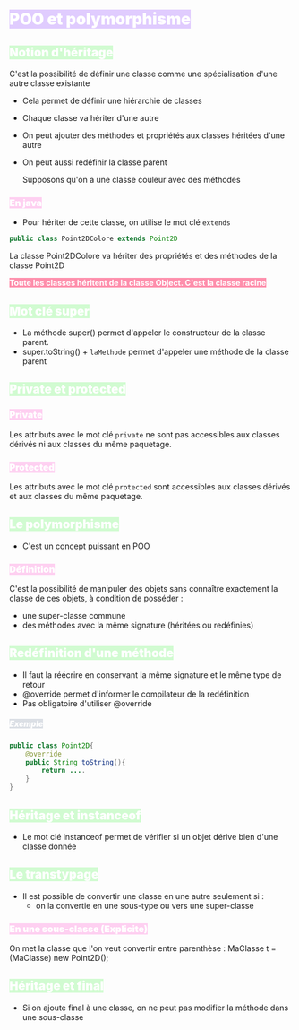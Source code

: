 # <mark style="font-weight:bolder; color:white; background: #D2B3FFA6;">POO et polymorphisme</mark>

## <mark style="font-weight:bolder; color:white; background: #BBFABBA6;">Notion d'héritage</mark>

C'est la possibilité de définir une classe comme une spécialisation d'une autre classe existante
- Cela permet de définir une hiérarchie de classes
- Chaque classe va hériter d'une autre

- On peut ajouter des méthodes et propriétés aux classes héritées d'une autre
- On peut aussi redéfinir la classe parent

	Supposons qu'on a une classe couleur avec des méthodes

### <mark style="font-weight:bolder; color:white; background: #FFB8EBA6;">En java</mark>

 - Pour hériter de cette classe, on utilise le mot clé `extends`
 ```java
 public class Point2DColore extends Point2D
 ```
La classe Point2DColore va hériter des propriétés et des méthodes de la classe Point2D


<mark style="font-weight:bolder; color:white; background: #FF5582A6;">Toute les classes héritent de la classe Object. C'est la classe racine</mark>

## <mark style="font-weight:bolder; color:white; background: #BBFABBA6;">Mot clé super</mark>

- La méthode super() permet d'appeler le constructeur de la classe parent.
- super.toString() + `laMethode` permet d'appeler une méthode de la classe parent

## <mark style="font-weight:bolder; color:white; background: #BBFABBA6;">Private et protected</mark>

### <mark style="font-weight:bolder; color:white; background: #FFB8EBA6;">Private</mark>

Les attributs avec le mot clé `private` ne sont pas accessibles aux classes dérivés ni aux classes du même paquetage.
### <mark style="font-weight:bolder; color:white; background: #FFB8EBA6;">Protected</mark>

Les attributs avec le mot clé `protected` sont accessibles aux classes dérivés et aux classes du même paquetage.
## <mark style="font-weight:bolder; color:white; background: #BBFABBA6;">Le polymorphisme</mark>

- C'est un concept puissant en POO

### <mark style="font-weight:bolder; color:white; background: #FFB8EBA6;">Définition</mark>
C'est la possibilité de manipuler des objets sans connaître exactement la classe de ces objets, à condition de posséder :
- une super-classe commune
- des méthodes avec la même signature (héritées ou redéfinies)

## <mark style="font-weight:bolder; color:white; background: #BBFABBA6;">Redéfinition d'une méthode</mark>

- Il faut la réécrire en conservant la même signature et le même type de retour
- @override permet d'informer le compilateur de la redéfinition
- Pas obligatoire d'utiliser @override
##### <mark style="font-weight:bolder; color:white; background: #CACFD9A6;">Exemple</mark>

```java
public class Point2D{
	@override
	public String toString(){
		return ....
	}
}
```

## <mark style="font-weight:bolder; color:white; background: #BBFABBA6;">Héritage et instanceof</mark>

- Le mot clé instanceof permet de vérifier si un objet dérive bien d'une classe donnée
## <mark style="font-weight:bolder; color:white; background: #BBFABBA6;">Le transtypage</mark>

- Il est possible de convertir une classe en une autre seulement si :
	- on la convertie en une sous-type ou vers une super-classe

### <mark style="font-weight:bolder; color:white; background: #FFB8EBA6;">En une sous-classe (Explicite)</mark>

On met la classe que l'on veut convertir entre parenthèse : MaClasse t = (MaClasse) new Point2D();

## <mark style="font-weight:bolder; color:white; background: #BBFABBA6;">Héritage et final</mark>

- Si on ajoute final à une classe, on ne peut pas modifier la méthode dans une sous-classe